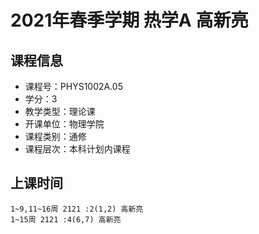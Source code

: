 # 2021年春季学期 热学A 高新亮






## 课程信息

- 课程号：PHYS1002A.05
- 学分：3
- 教学类型：理论课
- 开课单位：物理学院
- 课程类别：通修
- 课程层次：本科计划内课程

## 上课时间

```
1~9,11~16周 2121 :2(1,2) 高新亮
1~15周 2121 :4(6,7) 高新亮
```

